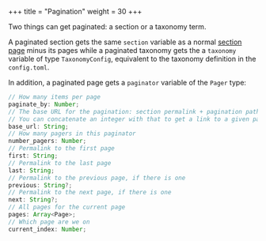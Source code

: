 +++
title = "Pagination"
weight = 30
+++

Two things can get paginated: a section or a taxonomy term.

A paginated section gets the same `section` variable as a normal
[section page](./documentation/templates/pages-sections.md#section-variables) minus its pages
while a paginated taxonomy gets the a `taxonomy` variable of type `TaxonomyConfig`, equivalent
to the taxonomy definition in the `config.toml`.

In addition, a paginated page gets a `paginator` variable of the `Pager` type:

```ts
// How many items per page
paginate_by: Number;
// The base URL for the pagination: section permalink + pagination path
// You can concatenate an integer with that to get a link to a given pagination page.
base_url: String;
// How many pagers in this paginator
number_pagers: Number;
// Permalink to the first page
first: String;
// Permalink to the last page
last: String;
// Permalink to the previous page, if there is one
previous: String?;
// Permalink to the next page, if there is one
next: String?;
// All pages for the current page
pages: Array<Page>;
// Which page are we on
current_index: Number;
```
